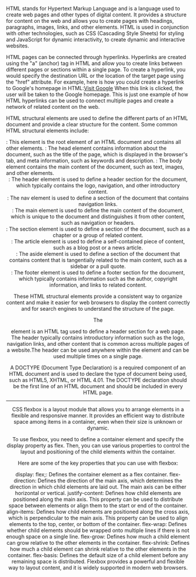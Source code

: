 HTML stands for Hypertext Markup Language and is a language used to create web pages and other types of digital content. It provides a structure for content on the web and allows you to create pages with headings, paragraphs, images, links, and other elements. HTML is used in conjunction with other technologies, such as CSS (Cascading Style Sheets) for styling and JavaScript for dynamic interactivity, to create dynamic and interactive websites.

HTML pages can be connected through hyperlinks. Hyperlinks are created using the "a" (anchor) tag in HTML and allow you to create links between different pages or sections within a single page. To create a hyperlink, you would specify the destination URL or the location of the target page using the "href" attribute. For example, here is how you could create a hyperlink to Google's homepage in HTML:<a href="https://www.google.com">Visit Google</a>
When this link is clicked, the user will be taken to the Google homepage. This is just one example of how HTML hyperlinks can be used to connect multiple pages and create a network of related content on the web.

HTML structural elements are used to define the different parts of an HTML document and provide a clear structure for the content. Some common HTML structural elements include:

<html>: This element is the root element of an HTML document and contains all other elements.

<head>: The head element contains information about the document, such as the title of the page, which is displayed in the browser's tab, and meta information, such as keywords and description.

<body>: The body element contains the main content of the document, such as text, images, and other elements.

<header>: The header element is used to define a header section for the document, which typically contains the logo, navigation, and other introductory content.

<nav>: The nav element is used to define a section of the document that contains navigation links.

<main>: The main element is used to define the main content of the document, which is unique to the document and distinguishes it from other content, such as navigation or headers.

<section>: The section element is used to define a section of the document, such as a chapter or a group of related content.

<article>: The article element is used to define a self-contained piece of content, such as a blog post or a news article.

<aside>: The aside element is used to define a section of the document that contains content that is tangentially related to the main content, such as a sidebar or a pull quote.

<footer>: The footer element is used to define a footer section for the document, which typically contains information such as the author, copyright information, and links to related content.

These HTML structural elements provide a consistent way to organize content and make it easier for web browsers to display the content correctly and for search engines to understand the structure of the page.

The <header> element is an HTML tag used to define a header section for a web page. The header typically contains introductory information such as the logo, navigation links, and other content that is common across multiple pages of a website.The header can be used anywhere within the <body> element and can be used multiple times on a single page.

A DOCTYPE (Document Type Declaration) is a required component of an HTML document and is used to declare the type of document being used, such as HTML5, XHTML, or HTML 4.01. The DOCTYPE declaration should be the first line of an HTML document and should be included in every HTML page.

-------------------
CSS flexbox is a layout module that allows you to arrange elements in a flexible and responsive manner. It provides an efficient way to distribute space among items in a container, even when their size is unknown or dynamic.

To use flexbox, you need to define a container element and specify the display property as flex. Then, you can use various properties to control the layout and positioning of the child elements within the container.

Here are some of the key properties that you can use with flexbox:

display: flex;: Defines the container element as a flex container.
flex-direction: Defines the direction of the main axis, which determines the direction in which child elements are laid out. The main axis can be either horizontal or vertical.
justify-content: Defines how child elements are positioned along the main axis. This property can be used to distribute space between elements or align them to the start or end of the container.
align-items: Defines how child elements are positioned along the cross axis, which is perpendicular to the main axis. This property can be used to align elements to the top, center, or bottom of the container.
flex-wrap: Defines whether child elements should be wrapped onto multiple lines if there is not enough space on a single line.
flex-grow: Defines how much a child element can grow relative to the other elements in the container.
flex-shrink: Defines how much a child element can shrink relative to the other elements in the container.
flex-basis: Defines the default size of a child element before any remaining space is distributed.
Flexbox provides a powerful and flexible way to layout content, and it is widely supported in modern web browsers.


